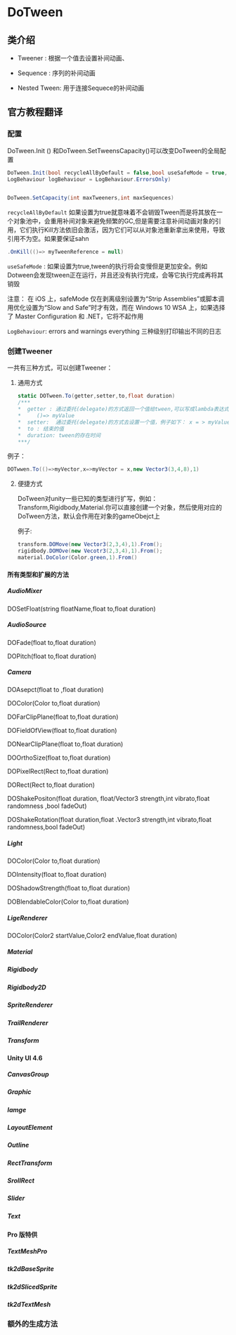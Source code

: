 # DoTween

## 类介绍

* Tweener : 根据一个值去设置补间动画、

* Sequence : 序列的补间动画

* Nested Tween: 用于连接Sequece的补间动画

## 官方教程翻译

### 配置

DoTween.Init () 和DoTween.SetTweensCapacity()可以改变DoTween的全局配置

```csharp
DoTween.Init(bool recycleAllByDefault = false,bool useSafeMode = true, 
LogBehaviour logBehaviour = LogBehaviour.ErrorsOnly)


DoTween.SetCapacity(int maxTweeners,int maxSequences)
```

`recycleAllByDefault` 如果设置为true就意味着不会销毁Tween而是将其放在一个对象池中，会重用补间对象来避免频繁的GC,但是需要注意补间动画对象的引用，它们执行Kill方法依旧会激活，因为它们可以从对象池重新拿出来使用，导致引用不为空。如果要保证sahn

```csharp
.OnKill(()=> myTweenReference = null)
```

`useSafeMode` : 如果设置为true,tween的执行将会变慢但是更加安全。例如Dotween会发现tween正在运行，并且还没有执行完成，会等它执行完成再将其销毁

注意： 在 iOS 上，safeMode 仅在剥离级别设置为“Strip Assemblies”或脚本调用优化设置为“Slow and Safe”时才有效，而在 Windows 10 WSA 上，如果选择了 Master Configuration 和 .NET，它将不起作用

`LogBehaviour`: errors and warnings everything 三种级别打印输出不同的日志

### 创建Tweener

一共有三种方式，可以创建Tweener：

1. 通用方式
   
   ```csharp
   static DOTween.To(getter,setter,to,float duration)
   /***
   *  getter : 通过委托(delegate)的方式返回一个值给tween,可以写成lambda表达式如下：
   *     ()=> myValue
   *  setter:  通过委托(delegate)的方式去设置一个值，例子如下： x = > myValue = x
   *  to : 结束的值
   *  duration: tween的存在时间
   ***/
   ```

  例子：

```csharp
DOTwwen.To(()=>myVector,x=>myVector = x,new Vector3(3,4,8),1)
```

2. 便捷方式
   
   DoTween对unity一些已知的类型进行扩写，例如： Transform,Rigidbody,Material.你可以直接创建一个对象，然后使用对应的DoTween方法，默认会作用在对象的gameObejct上
   
   例子:
   
   ```csharp
   transform.DOMove(new Vector3(2,3,4),1).From();
   rigidbody.DOMOve(new Vecotr3(2,3,4),1).From();
   material.DoColor(Color.green,1).From()
   ```



#### 所有类型和扩展的方法

##### AudioMixer

DOSetFloat(string floatName,float to,float duration)

##### AudioSource

DOFade(float to,float duration)

DOPitch(float to,float duration)

##### Camera

DOAsepct(float to ,float duration)

DOColor(Color to,float duration)

DOFarClipPlane(float to,float duration)

DOFieldOfView(float to,float duration)

DONearClipPlane(float to,float duration)

DOOrthoSize(float to,float duration)

DOPixelRect(Rect to,float duration)

DORect(Rect to,float duration)

DOShakePositon(float duration, float/Vector3 strength,int vibrato,float randomness ,bool fadeOut)

DOShakeRotation(float duration,float .Vector3 strength,int vibrato,float randomness,bool fadeOut)

##### Light

DOColor(Color to,float duration)

DOIntensity(float to,float duration)

DOShadowStrength(float to,float duration)

DOBlendableColor(Color to,float duration)

##### LigeRenderer

DOColor(Color2 startValue,Color2 endValue,float duration)

##### Material

##### Rigidbody

##### Rigidbody2D

##### SpriteRenderer

##### TrailRenderer

##### Transform



#### Unity UI 4.6

##### CanvasGroup

##### Graphic

##### Iamge

##### LayoutElement

##### Outline

##### RectTransform

##### SrollRect

##### Slider

##### Text

#### Pro 版特供

##### TextMeshPro

##### tk2dBaseSprite

##### tk2dSlicedSprite

##### tk2dTextMesh

### 额外的生成方法